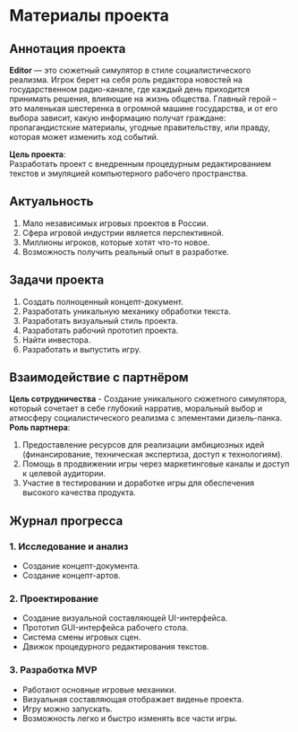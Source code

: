 # Материалы проекта  
## Аннотация проекта  

**Editor** — это сюжетный симулятор в стиле социалистического реализма. Игрок берет на себя роль редактора новостей на государственном радио-канале, где каждый день приходится принимать решения, влияющие на жизнь общества. Главный герой – это маленькая шестеренка в огромной машине государства, и от его выбора зависит, какую информацию получат граждане: пропагандистские материалы, угодные правительству, или правду, которая может изменить ход событий.  

**Цель проекта**:  
Разработать проект с внедренным процедурным редактированием текстов и эмуляцией компьютерного рабочего пространства.

## Актуальность  
1. Мало независимых игровых проектов в России.
2. Сфера игровой индустрии является перспективной.
3. Миллионы игроков, которые хотят что-то новое.
4. Возможность получить реальный опыт в разработке.

## Задачи проекта  
1. Создать полноценный концепт-документ.
2. Разработать уникальную механику обработки текста.
3. Разработать визуальный стиль проекта.
4. Разработать рабочий прототип проекта.
5. Найти инвестора.
6. Разработать и выпустить игру.

## Взаимодействие с партнёром
**Цель сотрудничества** - Создание уникального сюжетного симулятора, который сочетает в себе глубокий нарратив, моральный выбор и атмосферу социалистического реализма с элементами дизель-панка.
**Роль партнера**:
1. Предоставление ресурсов для реализации амбициозных идей (финансирование, техническая экспертиза, доступ к технологиям).
2. Помощь в продвижении игры через маркетинговые каналы и доступ к целевой аудитории.
3. Участие в тестировании и доработке игры для обеспечения высокого качества продукта.

## Журнал прогресса  
### 1. Исследование и анализ  
- Создание концепт-документа.
- Создание концепт-артов.

### 2. Проектирование
- Создание визуальной составляющей UI-интерфейса.
- Прототип GUI-интерфейса рабочего стола.
- Система смены игровых сцен.
- Движок процедурного редактирования текстов.

### 3. Разработка MVP
- Работают основные игровые механики.
- Визуальная составляющая отображает виденье проекта.
- Игру можно запускать.
- Возможность легко и быстро изменять все части игры.
